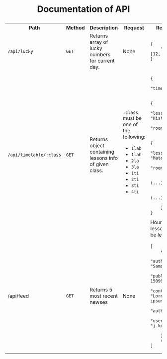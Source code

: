 # <p align="center">Documentation of API</p>

<table>
    <tr>
        <th>Path
        <th>Method
        <th>Description
        <th>Request
        <th>Response
    </tr>
    <tr>
        <td><code>/api/lucky</code>
        <td><code>GET</code>
        <td>Returns array of lucky numbers for current day.
        <td>None
        <td><pre><code>{
    "numbers": [12, 18]    
}</code></pre>
    </tr>
    <tr>
        <td><code>/api/timetable/:class</code>
        <td><code>GET</code>
        <td>Returns object containing lessons info of given class.
        <td><code>:class</code> must be one of the following:
            <ul>
                <li><code>1lab</code>
                <li><code>1lah</code>
                <li><code>2la</code>
                <li><code>3la</code>
                <li><code>1ti</code>
                <li><code>2ti</code>
                <li><code>3ti</code>
                <li><code>4ti</code>
            </ul>
        <td><pre><code>{
    "timetables":
        1: {
            2: {
                "lesson": "Historia",
                "room": "4"
            },
            3: {
                "lesson": "Matematyka",
                "room": "6"
            },
            (...)
        },
        2: (...),
        (...)    
    }
}</code></pre>
        Hours without lessons must be left null.
    </tr>
    <tr>
        <td>/api/feed
        <td><code>GET</code>
        <td>Returns 5 most recent newses
        <td>None
        <td><pre><code>[
    {
        "author": "Samorząd",
        "publishedAt": 1509986869,
        "content": "Lorem ipsum...",
        "author": {
            "username": "j.kowalski"
        }
    },
    (...)
]</code></pre>
    </tr>
</table>
